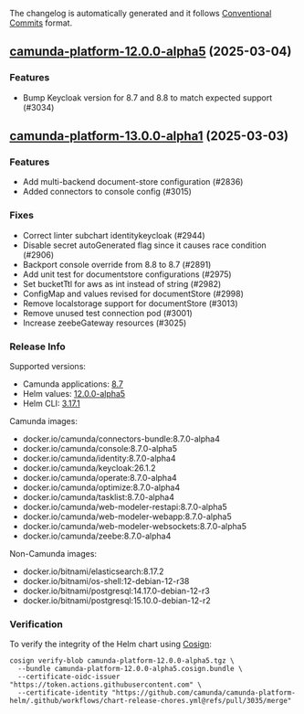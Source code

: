 The changelog is automatically generated and it follows [Conventional Commits](https://www.conventionalcommits.org/en/v1.0.0/) format.

## [camunda-platform-12.0.0-alpha5](https://github.com/camunda/camunda-platform-helm/releases/tag/camunda-platform-12.0.0-alpha5) (2025-03-04)

### Features

- Bump Keycloak version for 8.7 and 8.8 to match expected support (#3034)


## [camunda-platform-13.0.0-alpha1](https://github.com/camunda/camunda-platform-helm/releases/tag/camunda-platform-13.0.0-alpha1) (2025-03-03)

### Features

- Add multi-backend document-store configuration (#2836)
- Added connectors to console config (#3015)

### Fixes

- Correct linter subchart identitykeycloak (#2944)
- Disable secret autoGenerated flag since it causes race condition (#2906)
- Backport console override from 8.8 to 8.7 (#2891)
- Add unit test for documentstore configurations (#2975)
- Set bucketTtl for aws as int instead of string (#2982)
- ConfigMap and values revised for documentStore (#2998)
- Remove localstorage support for documentStore (#3013)
- Remove unused test connection pod (#3001)
- Increase zeebeGateway resources (#3025)

<!-- generated by git-cliff -->
### Release Info

Supported versions:

- Camunda applications: [8.7](https://github.com/camunda/camunda-platform/releases?q=tag%3A8.7&expanded=true)
- Helm values: [12.0.0-alpha5](https://artifacthub.io/packages/helm/camunda/camunda-platform/12.0.0-alpha5#parameters)
- Helm CLI: [3.17.1](https://github.com/helm/helm/releases/tag/v3.17.1)

Camunda images:

- docker.io/camunda/connectors-bundle:8.7.0-alpha4
- docker.io/camunda/console:8.7.0-alpha5
- docker.io/camunda/identity:8.7.0-alpha4
- docker.io/camunda/keycloak:26.1.2
- docker.io/camunda/operate:8.7.0-alpha4
- docker.io/camunda/optimize:8.7.0-alpha4
- docker.io/camunda/tasklist:8.7.0-alpha4
- docker.io/camunda/web-modeler-restapi:8.7.0-alpha5
- docker.io/camunda/web-modeler-webapp:8.7.0-alpha5
- docker.io/camunda/web-modeler-websockets:8.7.0-alpha5
- docker.io/camunda/zeebe:8.7.0-alpha4

Non-Camunda images:

- docker.io/bitnami/elasticsearch:8.17.2
- docker.io/bitnami/os-shell:12-debian-12-r38
- docker.io/bitnami/postgresql:14.17.0-debian-12-r3
- docker.io/bitnami/postgresql:15.10.0-debian-12-r2

### Verification

To verify the integrity of the Helm chart using [Cosign](https://docs.sigstore.dev/signing/quickstart/):

```shell
cosign verify-blob camunda-platform-12.0.0-alpha5.tgz \
  --bundle camunda-platform-12.0.0-alpha5.cosign.bundle \
  --certificate-oidc-issuer "https://token.actions.githubusercontent.com" \
  --certificate-identity "https://github.com/camunda/camunda-platform-helm/.github/workflows/chart-release-chores.yml@refs/pull/3035/merge"
```
